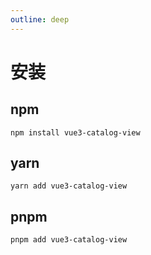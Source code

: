 ```yaml
---
outline: deep
---
```


# 安装

## npm

```
npm install vue3-catalog-view
```

## yarn

```
yarn add vue3-catalog-view
```

## pnpm

```
pnpm add vue3-catalog-view
```

